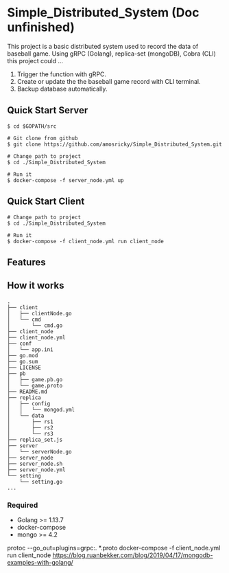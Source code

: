 # Simple_Distributed_System (Doc unfinished)
This project is a basic distributed system used to record the data of baseball game.
Using gRPC (Golang), replica-set (mongoDB), Cobra (CLI) this project could ...
1. Trigger the function with gRPC.
2. Create or update the the baseball game record with CLI terminal.
3. Backup database automatically.

## Quick Start Server
```
$ cd $GOPATH/src

# Git clone from github
$ git clone https://github.com/amosricky/Simple_Distributed_System.git

# Change path to project
$ cd ./Simple_Distributed_System

# Run it 
$ docker-compose -f server_node.yml up
```

## Quick Start Client
```
# Change path to project
$ cd ./Simple_Distributed_System

# Run it 
$ docker-compose -f client_node.yml run client_node 
```

## Features


## How it works
```
.
├── client
│   ├── clientNode.go
│   └── cmd
│       └── cmd.go
├── client_node
├── client_node.yml
├── conf
│   └── app.ini
├── go.mod
├── go.sum
├── LICENSE
├── pb
│   ├── game.pb.go
│   └── game.proto
├── README.md
├── replica
│   ├── config
│   │   └── mongod.yml
│   └── data
│       ├── rs1
│       ├── rs2
│       └── rs3
├── replica_set.js
├── server
│   └── serverNode.go
├── server_node
├── server_node.sh
├── server_node.yml
└── setting
    └── setting.go
...
```

### Required

- Golang >= 1.13.7
- docker-compose
- mongo >= 4.2




protoc --go_out=plugins=grpc:. *.proto
docker-compose -f client_node.yml run client_node
https://blog.ruanbekker.com/blog/2019/04/17/mongodb-examples-with-golang/
